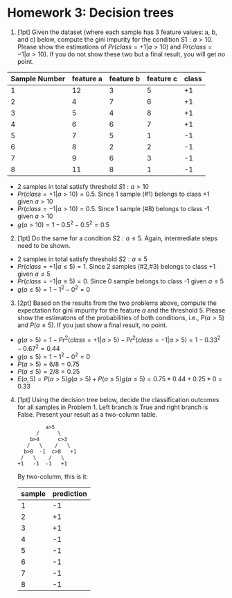# Homework 3: Decision trees

1. [1pt] Given the dataset (where each sample has 3 feature values: a, b, and c) below, compute the gini impurity for the condition $S1:a>10$. Please show the estimations of $Pr(class=+1|a>10)$ and $Pr(class=-1|a>10)$. If you do not show these two but a final result, you will get no point. 

|Sample Number| feature a |feature b|feature c| class | 
|--|--|--|--|--|
|1|12|3|5| +1 |
|2|4|7|6| +1| 
|3|5|4|8| +1| 
|4|6|6|7| +1|
|5|7|5|1| -1|
|6|8|2|2| -1|
|7|9|6|3| -1|
|8|11|8|1| -1|

* 2 samples in total satisfy threshold $S1:a>10$
* $Pr(class=+1|a>10) = 0.5$. Since 1 sample (#1) belongs to class +1 given $a>10$
* $Pr(class=-1|a>10) = 0.5$. Since 1 sample (#8) belongs to class -1 given $a>10$
* $g(a>10) = 1-0.5^2-0.5^2=0.5$

2. [1pt] Do the same for a condition $S2: a\le 5$. Again, intermediate steps need to be shown. 

* 2 samples in total satisfy threshold $S2:a\le5$
* $Pr(class=+1|a\le5) = 1$. Since 2 samples (#2,#3) belongs to class +1 given $a\le5$
* $Pr(class=-1|a\le5) = 0$. Since 0 sample belongs to class -1 given $a\le5$
* $g(a\le5) = 1-1^2-0^2=0$

3. [2pt] Based on the results from the two problems above, compute the expectation for gini impurity for the feature $a$ and the threshold $5$. Please show the estimatons of the probabilities of both conditions, i.e., $P(a>5)$ and $P(a\le 5)$. If you just show a final result, no point. 

* $g(a>5) = 1 - Pr^2(class=+1|a>5) - Pr^2(class=-1|a>5) = 1 - 0.33^2 - 0.67^2 = 0.44$
* $g(a\le5) = 1-1^2-0^2=0$
* $P(a>5) = 6/8 = 0.75$
* $P(a\le5) = 2/8 = 0.25$
* $E(a,5) = P(a>5)g(a>5)+P(a\le5)g(a\le5) = 0.75*0.44 + 0.25*0 = 0.33$ 

4. [1pt] Using the decision tree below, decide the classification outcomes for all samples in Problem 1. Left branch is True and right branch is False. Present your result as a two-column table. 

    ```
             a>5
          /      \
        b>4      c>3
       /   \    /   \
      b>8  -1  c>8   +1
     /   \    /   \
    +1   -1  -1   +1
    ```

    By two-column, this is it: 

    | sample  | prediction | 
    | -- | -- | 
    | 1       |  -1 |  
    | 2       |  +1 |  
    | 3       |  +1 | 
    | 4       |  -1 | 
    | 5       |  -1 | 
    | 6       |  -1 | 
    | 7       |  -1 | 
    | 8       |  -1 | 